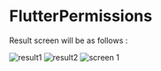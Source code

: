 # FlutterPermissions

Result screen will be as follows :
<br>

![result1](https://github.com/venkatasaisrinivas24/Call_log/assets/151608916/cda7d5e9-6f6e-46f8-a71d-a6c1c3b7562b)
![result2](https://github.com/venkatasaisrinivas24/Call_log/assets/151608916/6f71790d-a1bc-4a1a-b555-f20772d75a92)
![screen 1](https://github.com/venkatasaisrinivas24/Call_log/assets/151608916/7791263f-8c00-48d7-b280-c3fe4e59f714)

